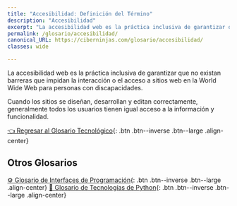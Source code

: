 ```yaml
---
title: "Accesibilidad: Definición del Término"
description: "Accesibilidad"
excerpt: "La accesibilidad web es la práctica inclusiva de garantizar que no existan barreras que impidan la interacción."
permalink: /glosario/accesibilidad/
canonical_URL: https://ciberninjas.com/glosario/accesibilidad/
classes: wide

---
```


La accesibilidad web es la práctica inclusiva de garantizar que no existan barreras que impidan la interacción o el acceso a sitios web en la World Wide Web para personas con discapacidades.

Cuando los sitios se diseñan, desarrollan y editan correctamente, generalmente todos los usuarios tienen igual acceso a la información y funcionalidad.

[👈 Regresar al Glosario Tecnológico](/glosario/){: .btn .btn--inverse .btn--large .align-center}



## Otros Glosarios

[⚙ Glosario de Interfaces de Programación](/glosario/completo-interfaces-programacion/){: .btn .btn--inverse .btn--large .align-center}
[🐍 Glosario de Tecnologías de Python](/glosario/completo-tecnologias-python/){: .btn .btn--inverse .btn--large .align-center}